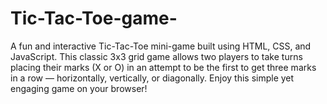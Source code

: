 # Tic-Tac-Toe-game-
A fun and interactive Tic-Tac-Toe mini-game built using HTML, CSS, and JavaScript. This classic 3x3 grid game allows two players to take turns placing their marks (X or O) in an attempt to be the first to get three marks in a row — horizontally, vertically, or diagonally. Enjoy this simple yet engaging game on your browser!
